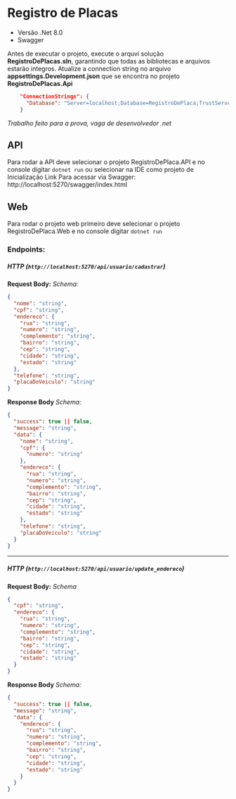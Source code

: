 # Registro de Placas

- Versão .Net 8.0
- Swagger


Antes de executar o projeto, execute o arquvi solução **RegistroDePlacas.sln**, garantindo que todas as bibliotecas e arquivos estarão integros.
Atualize a connection string no arquivo **appsettings.Development.json** que se encontra no projeto **RegistroDePlacas.Api**

```json
    "ConnectionStrings": {
      "Database": "Server=localhost;Database=RegistroDePlaca;TrustServerCertificate=True;User Id=admin;Password=senha"
    }
```

*Trabalho feito para a prova, vaga de desenvolvedor .net*


## API
Para rodar a API deve selecionar o projeto RegistroDePlaca.API e no console digitar ``dotnet run`` ou selecionar na IDE como projeto de Inicialização
Link Para acessar via Swagger: <a>http://localhost:5270/swagger/index.html</a>

## Web
Para rodar o projeto web primeiro deve selecionar o projeto RegistroDePlaca.Web e no console digitar ``dotnet run``

### Endpoints:

##### HTTP (``http://localhost:5270/api/usuario/cadastrar``)

**Request Body:**
*Schema:*
```json
{
  "nome": "string",
  "cpf": "string",
  "endereco": {
    "rua": "string",
    "numero": "string",
    "complemento": "string",
    "bairro": "string",
    "cep": "string",
    "cidade": "string",
    "estado": "string"
  },
  "telefone": "string",
  "placaDoVeiculo": "string"
}
```
**Response Body**
*Schema:*
```json
{
  "success": true || false,
  "message": "string",
  "data": {
    "nome": "string",
    "cpf": {
      "numero": "string"
    },
    "endereco": {
      "rua": "string",
      "numero": "string",
      "complemento": "string",
      "bairro": "string",
      "cep": "string",
      "cidade": "string",
      "estado": "string"
    },
    "telefone": "string",
    "placaDoVeiculo": "string"
  }
}
```

---

##### HTTP (``http://localhost:5270/api/usuario/update_endereco``)

**Request Body:**
*Schema*
```json
{
  "cpf": "string",
  "endereco": {
    "rua": "string",
    "numero": "string",
    "complemento": "string",
    "bairro": "string",
    "cep": "string",
    "cidade": "string",
    "estado": "string"
  }
}
```

**Response Body**
*Schema:*
```json
{
  "success": true || false,
  "message": "string",
  "data": {
    "endereco": {
      "rua": "string",
      "numero": "string",
      "complemento": "string",
      "bairro": "string",
      "cep": "string",
      "cidade": "string",
      "estado": "string"
    }
  }
}
```
